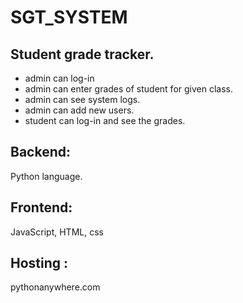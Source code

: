 # SGT_SYSTEM

## Student grade tracker.
- admin can log-in 
- ⁠admin can enter grades of student for given class. 
- ⁠admin can see system logs.
- admin can add new users. 
- ⁠student can log-in and see the grades.

## Backend:
Python language. 
## Frontend:
JavaScript, HTML, css 
## Hosting : 
pythonanywhere.com
